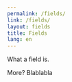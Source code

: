 ```yaml
---
permalink: /fields/
link: /fields/
layout: fields
title: Fields
lang: en
---
```


What a field is.
<!-- more -->

More? Blablabla